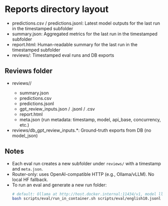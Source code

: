 # Reports directory layout

- predictions.csv / predictions.jsonl: Latest model outputs for the last run in the timestamped subfolder
- summary.json: Aggregated metrics for the last run in the timestamped subfolder
- report.html: Human-readable summary for the last run in the timestamped subfolder
- reviews/: Timestamped eval runs and DB exports

## Reviews folder

- reviews/<YYYYMMDD-HHMMSS>/
  - summary.json
  - predictions.csv
  - predictions.jsonl
  - gpt_review_inputs.json / .jsonl / .csv
  - report.html
  - meta.json (run metadata: timestamp, model, api_base, concurrency, etc.)
- reviews/db_gpt_review_inputs.*: Ground-truth exports from DB (no model_json)

Notes
-----
- Each eval run creates a new subfolder under `reviews/` with a timestamp and `meta.json`.
- Router-only: uses OpenAI-compatible HTTP (e.g., Ollama/vLLM). No local HF fallback.
- To run an eval and generate a new run folder:
  ```bash
  # default: Ollama at http://host.docker.internal:11434/v1, model llama3.1:8b
  bash scripts/eval/run_in_container.sh scripts/eval/english10.jsonl scripts/eval/reports
  ```
